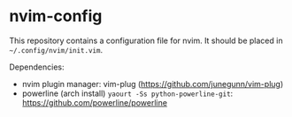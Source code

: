 # nvim-config

This repository contains a configuration file for nvim. It should be placed in `~/.config/nvim/init.vim`.

Dependencies:
 - nvim plugin manager: vim-plug (https://github.com/junegunn/vim-plug)
 - powerline (arch install) `yaourt -Ss python-powerline-git`: https://github.com/powerline/powerline
